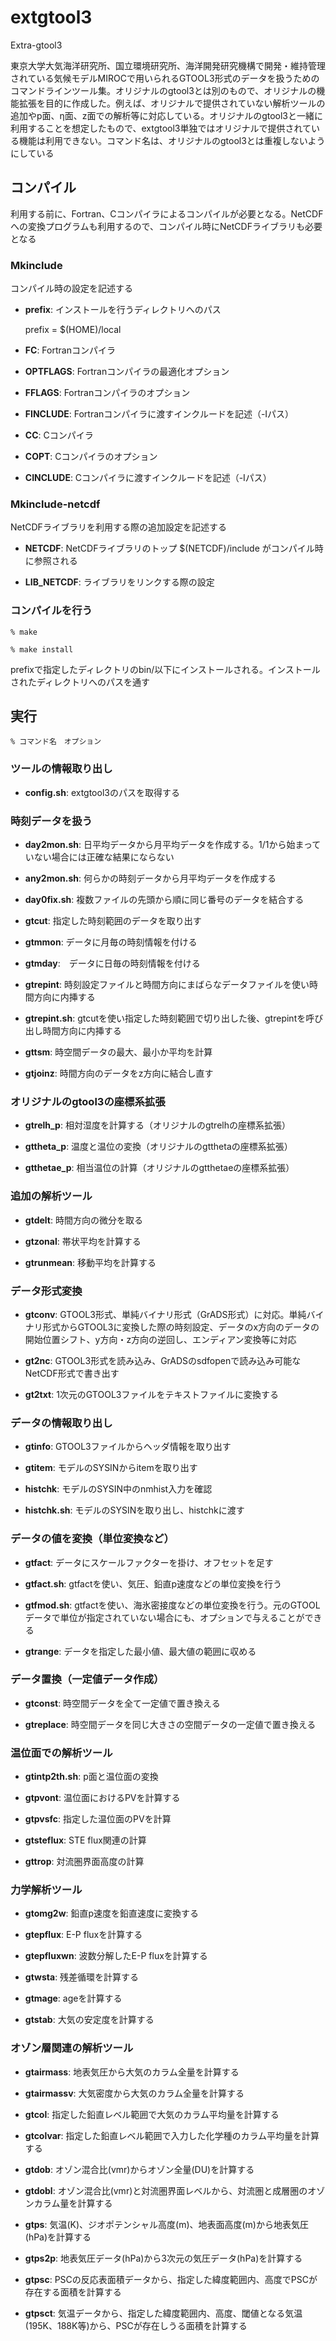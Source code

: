 # extgtool3

Extra-gtool3

東京大学大気海洋研究所、国立環境研究所、海洋開発研究機構で開発・維持管理されている気候モデルMIROCで用いられるGTOOL3形式のデータを扱うためのコマンドラインツール集。オリジナルのgtool3とは別のもので、オリジナルの機能拡張を目的に作成した。例えば、オリジナルで提供されていない解析ツールの追加やp面、η面、z面での解析等に対応している。オリジナルのgtool3と一緒に利用することを想定したもので、extgtool3単独ではオリジナルで提供されている機能は利用できない。コマンド名は、オリジナルのgtool3とは重複しないようにしている

## コンパイル

利用する前に、Fortran、Cコンパイラによるコンパイルが必要となる。NetCDFへの変換プログラムも利用するので、コンパイル時にNetCDFライブラリも必要となる

### Mkinclude

コンパイル時の設定を記述する

- **prefix**: インストールを行うディレクトリへのパス

    prefix = $(HOME)/local

- **FC**: Fortranコンパイラ

- **OPTFLAGS**: Fortranコンパイラの最適化オプション

- **FFLAGS**: Fortranコンパイラのオプション

- **FINCLUDE**: Fortranコンパイラに渡すインクルードを記述（-Iパス）

- **CC**: Cコンパイラ

- **COPT**: Cコンパイラのオプション

- **CINCLUDE**: Cコンパイラに渡すインクルードを記述（-Iパス）

### Mkinclude-netcdf

NetCDFライブラリを利用する際の追加設定を記述する

- **NETCDF**: NetCDFライブラリのトップ $(NETCDF)/include がコンパイル時に参照される

- **LIB_NETCDF**: ライブラリをリンクする際の設定

### コンパイルを行う

    % make 
    
    % make install

prefixで指定したディレクトリのbin/以下にインストールされる。インストールされたディレクトリへのパスを通す

## 実行

    % コマンド名　オプション


### ツールの情報取り出し

- **config.sh**: extgtool3のパスを取得する

### 時刻データを扱う

- **day2mon.sh**: 日平均データから月平均データを作成する。1/1から始まっていない場合には正確な結果にならない

- **any2mon.sh**: 何らかの時刻データから月平均データを作成する

- **day0fix.sh**: 複数ファイルの先頭から順に同じ番号のデータを結合する

- **gtcut**: 指定した時刻範囲のデータを取り出す

- **gtmmon**: データに月毎の時刻情報を付ける

- **gtmday**:　データに日毎の時刻情報を付ける

- **gtrepint**: 時刻設定ファイルと時間方向にまばらなデータファイルを使い時間方向に内挿する

- **gtrepint.sh**: gtcutを使い指定した時刻範囲で切り出した後、gtrepintを呼び出し時間方向に内挿する

- **gttsm**: 時空間データの最大、最小か平均を計算

- **gtjoinz**: 時間方向のデータをz方向に結合し直す

### オリジナルのgtool3の座標系拡張

- **gtrelh_p**: 相対湿度を計算する（オリジナルのgtrelhの座標系拡張）

- **gttheta_p**: 温度と温位の変換（オリジナルのgtthetaの座標系拡張）

- **gtthetae_p**: 相当温位の計算（オリジナルのgtthetaeの座標系拡張）

### 追加の解析ツール

- **gtdelt**: 時間方向の微分を取る

- **gtzonal**: 帯状平均を計算する

- **gtrunmean**: 移動平均を計算する

### データ形式変換

- **gtconv**: GTOOL3形式、単純バイナリ形式（GrADS形式）に対応。単純バイナリ形式からGTOOL3に変換した際の時刻設定、データのx方向のデータの開始位置シフト、y方向・z方向の逆回し、エンディアン変換等に対応

- **gt2nc**: GTOOL3形式を読み込み、GrADSのsdfopenで読み込み可能なNetCDF形式で書き出す

- **gt2txt**: 1次元のGTOOL3ファイルをテキストファイルに変換する

### データの情報取り出し

- **gtinfo**: GTOOL3ファイルからヘッダ情報を取り出す

- **gtitem**: モデルのSYSINからitemを取り出す

- **histchk**: モデルのSYSIN中のnmhist入力を確認

- **histchk.sh**: モデルのSYSINを取り出し、histchkに渡す

### データの値を変換（単位変換など）

- **gtfact**: データにスケールファクターを掛け、オフセットを足す

- **gtfact.sh**: gtfactを使い、気圧、鉛直p速度などの単位変換を行う

- **gtfmod.sh**: gtfactを使い、海氷密接度などの単位変換を行う。元のGTOOLデータで単位が指定されていない場合にも、オプションで与えることができる

- **gtrange**: データを指定した最小値、最大値の範囲に収める

### データ置換（一定値データ作成）

- **gtconst**: 時空間データを全て一定値で置き換える

- **gtreplace**: 時空間データを同じ大きさの空間データの一定値で置き換える

### 温位面での解析ツール

- **gtintp2th.sh**: p面と温位面の変換

- **gtpvont**: 温位面におけるPVを計算する

- **gtpvsfc**: 指定した温位面のPVを計算

- **gtsteflux**: STE flux関連の計算

- **gttrop**: 対流圏界面高度の計算

### 力学解析ツール

- **gtomg2w**: 鉛直p速度を鉛直速度に変換する

- **gtepflux**:  E-P fluxを計算する

- **gtepfluxwn**: 波数分解したE-P fluxを計算する

- **gtwsta**:  残差循環を計算する

- **gtmage**: ageを計算する

- **gtstab**: 大気の安定度を計算する

###  オゾン層関連の解析ツール

- **gtairmass**: 地表気圧から大気のカラム全量を計算する

- **gtairmassv**: 大気密度から大気のカラム全量を計算する

- **gtcol**: 指定した鉛直レベル範囲で大気のカラム平均量を計算する

- **gtcolvar**: 指定した鉛直レベル範囲で入力した化学種のカラム平均量を計算する

- **gtdob**: オゾン混合比(vmr)からオゾン全量(DU)を計算する

- **gtdobl**: オゾン混合比(vmr)と対流圏界面レベルから、対流圏と成層圏のオゾンカラム量を計算する

- **gtps**: 気温(K)、ジオポテンシャル高度(m)、地表面高度(m)から地表気圧(hPa)を計算する

- **gtps2p**: 地表気圧データ(hPa)から3次元の気圧データ(hPa)を計算する

- **gtpsc**: PSCの反応表面積データから、指定した緯度範囲内、高度でPSCが存在する面積を計算する

- **gtpsct**: 気温データから、指定した緯度範囲内、高度、閾値となる気温(195K、188K等)から、PSCが存在しうる面積を計算する


